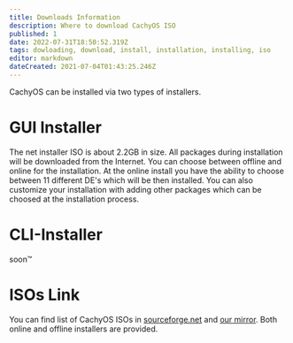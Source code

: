 ```yaml
---
title: Downloads Information
description: Where to download CachyOS ISO
published: 1
date: 2022-07-31T18:50:52.319Z
tags: dowloading, download, install, installation, installing, iso
editor: markdown
dateCreated: 2021-07-04T01:43:25.246Z
---
```


CachyOS can be installed via two types of installers.

# GUI Installer
The net installer ISO is about 2.2GB in size. All packages during installation will be downloaded from the Internet.
You can choose between offline and online for the installation.
At the online install you have the ability to choose between 11 different DE's which will be then installed.
You can also customize your installation with adding other packages which can be choosed at the installation process.

# CLI-Installer
soon:tm:

# ISOs Link
You can find list of CachyOS ISOs in [sourceforge.net](https://sourceforge.net/projects/cachyos-arch/files/) and [our mirror](https://mirror.cachyos.org/ISO/). Both online and offline installers are provided.